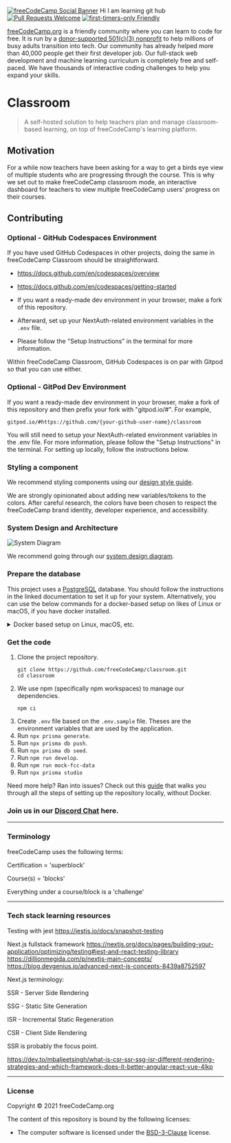 [![freeCodeCamp Social Banner](https://s3.amazonaws.com/freecodecamp/wide-social-banner.png)](https://www.freecodecamp.org/)
Hi I am learning git hub
[![Pull Requests Welcome](https://img.shields.io/badge/PRs-welcome-brightgreen.svg?style=flat)](http://makeapullrequest.com)
[![first-timers-only Friendly](https://img.shields.io/badge/first--timers--only-friendly-blue.svg)](http://www.firsttimersonly.com/)

[freeCodeCamp.org](https://www.freecodecamp.org) is a friendly community where you can learn to code for free. It is run by a [donor-supported 501(c)(3) nonprofit](https://www.freecodecamp.org/donate) to help millions of busy adults transition into tech. Our community has already helped more than 40,000 people get their first developer job. Our full-stack web development and machine learning curriculum is completely free and self-paced. We have thousands of interactive coding challenges to help you expand your skills.

# Classroom

> A self-hosted solution to help teachers plan and manage classroom-based learning, on top of freeCodeCamp's learning platform.

## Motivation

For a while now teachers have been asking for a way to get a birds eye view of multiple students who are progressing through the course. This is why we set out to make freeCodeCamp classroom mode, an interactive dashboard for teachers to view multiple freeCodeCamp users’ progress on their courses.

## Contributing

### Optional - GitHub Codespaces Environment

If you have used GitHub Codespaces in other projects, doing the same in freeCodeCamp Classroom should be straightforward.

- https://docs.github.com/en/codespaces/overview

- https://docs.github.com/en/codespaces/getting-started

- If you want a ready-made dev environment in your browser, make a fork of this repository.

- Afterward, set up your NextAuth-related environment variables in the `.env` file.

- Please follow the "Setup Instructions" in the terminal for more information.

Within freeCodeCamp Classroom, GitHub Codespaces is on par with Gitpod so that you can use either.

### Optional - GitPod Dev Environment

If you want a ready-made dev environment in your browser, make a fork of this repository and then prefix your fork with "gitpod.io/#". For example,

`gitpod.io/#https://github.com/{your-github-user-name}/classroom`

You will still need to setup your NextAuth-related environment variables in the .env file.
For more information, please follow the "Setup Instructions" in the terminal.
For setting up locally, follow the instructions below.

### Styling a component

We recommend styling components using our [design style guide](https://design-style-guide.freecodecamp.org/).

We are strongly opinionated about adding new variables/tokens to the colors. After careful research, the colors have been chosen to respect the freeCodeCamp brand identity, developer experience, and accessibility.

### System Design and Architecture

![System Diagram](https://github.com/freeCodeCamp/classroom/assets/44416323/8278d34f-af4d-48a0-bc2e-7f30c5ad011a)

We recommend going through our [system design diagram](https://www.canva.com/design/DAFo8ezu7W8/EfUE0hjSDuJHFRGnG9NOvQ/edit?utm_content=DAFo8ezu7W8&utm_campaign=designshare&utm_medium=link2&utm_source=sharebutton).

### Prepare the database

This project uses a [PostgreSQL](https://www.postgresql.org/) database. You should follow the instructions in the linked documentation to set it up for your system. Alternatively, you can use the below commands for a docker-based setup on likes of Linux or macOS, if you have docker installed.

<details>

<summary>Docker based setup on Linux, macOS, etc.</summary>

```console
# create a directory for the data
mkdir -p $HOME/docker/volumes/postgres

# start a container (this will use the "latest" tag. Use the version as needed)
docker run -it --name pgsql-classroom -e POSTGRES_PASSWORD=password -d --restart unless-stopped -p 5432:5432 -v $HOME/docker/volumes/postgres:/var/lib/postgresql/data postgres:latest

# change DATABASE_URL in your .env to
postgresql://postgres:password@localhost:5432/classroom
```

</details>

### Get the code

1. Clone the project repository.
   ```console
   git clone https://github.com/freeCodeCamp/classroom.git
   cd classroom
   ```
2. We use npm (specifically npm workspaces) to manage our dependencies.
   ```console
   npm ci
   ```
3. Create `.env` file based on the `.env.sample` file. Theses are the environment variables that are used by the application.
4. Run `npx prisma generate`.
5. Run `npx prisma db push`.
6. Run `npx prisma db seed`.
7. Run `npm run develop`.
8. Run `npm run mock-fcc-data`
9. Run `npx prisma studio`

Need more help? Ran into issues? Check out this [guide](https://docs.google.com/document/d/1apfjzfIwDAfg6QQf2KD1E1aeD-KU7DEllwnH9Levq4A/edit) that walks you through all the steps of setting up the repository locally, without Docker.

### Join us in our [Discord Chat](https://discord.gg/qcynkd4Edx) here.

---

### Terminology

freeCodeCamp uses the following terms:

Certification = 'superblock'

Course(s) = 'blocks'

Everything under a course/block is a 'challenge'

---

### Tech stack learning resources

Testing with jest
https://jestjs.io/docs/snapshot-testing

Next.js fullstack framework
https://nextjs.org/docs/pages/building-your-application/optimizing/testing#jest-and-react-testing-library
https://dillionmegida.com/p/nextjs-main-concepts/
https://blog.devgenius.io/advanced-next-js-concepts-8439a8752597

Next.js terminology:

SSR - Server Side Rendering

SSG - Static Site Generation

ISR - Incremental Static Regeneration

CSR - Client Side Rendering

SSR is probably the focus point.

https://dev.to/mbaljeetsingh/what-is-csr-ssr-ssg-isr-different-rendering-strategies-and-which-framework-does-it-better-angular-react-vue-4lkp

---

### License

Copyright © 2021 freeCodeCamp.org

The content of this repository is bound by the following licenses:

- The computer software is licensed under the [BSD-3-Clause](LICENSE.md) license.
